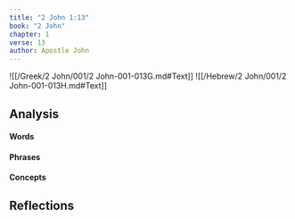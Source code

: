 ```yaml
---
title: "2 John 1:13"
book: "2 John"
chapter: 1
verse: 13
author: Apostle John
---
```

![[/Greek/2 John/001/2 John-001-013G.md#Text]]
![[/Hebrew/2 John/001/2 John-001-013H.md#Text]]

## Analysis

#### Words

#### Phrases

#### Concepts

## Reflections
